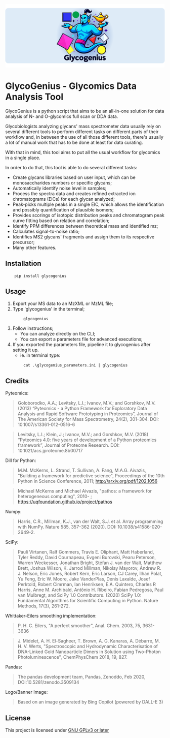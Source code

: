 ![GlycoGenius banner](./banner.png "GlycoGenius")

# GlycoGenius - Glycomics Data Analysis Tool

GlycoGenius is a python script that aims to be an all-in-one solution for data analysis of N- and O-glycomics full scan or DDA data.

Glycobiologists analyzing glycans' mass spectrometer data usually rely on several different tools to perform different tasks on different parts of their workflow and, in between the use of all those different tools, there's usually a lot of manual work that has to be done at least for data curating.

With that in mind, this tool aims to put all the usual workflow for glycomics in a single place.

In order to do that, this tool is able to do several different tasks:
- Create glycans libraries based on user input, which can be monosaccharides numbers or specific glycans;
- Automatically identify noise level in samples;
- Process the spectra data and creates refined extracted ion chromatograms (EICs) for each glycan analyzed;
- Peak-picks multiple peaks in a single EIC, which allows the identification and possibly quantification of plausible isomers;
- Provides scorings of isotopic distribution peaks and chromatogram peak curve fitting based on relation and correlation;
- Identify PPM differences between theoretical mass and identified mz;
- Calculates signal-to-noise ratio;
- Identifies MS2 glycans' fragments and assign them to its respective precursor;
- Many other features.

## Installation
~~~
	pip install glycogenius
~~~
## Usage

1. Export your MS data to an MzXML or MzML file;
2. Type 'glycogenius' in the terminal;
~~~
		glycogenius
~~~
3. Follow instructions;
   - You can analyze directly on the CLI;
   - You can export a parameters file for advanced executions;
4. If you exported the parameters file, pipeline it to glycogenius after setting it up.
   - ie. in terminal type:
~~~
        cat .\glycogenius_parameters.ini | glycogenius
~~~
## Credits

Pyteomics:

> Goloborodko, A.A.; Levitsky, L.I.; Ivanov, M.V.; and Gorshkov, M.V. (2013) “Pyteomics - a Python Framework for Exploratory Data Analysis and Rapid Software Prototyping in Proteomics”, Journal of The American Society for Mass Spectrometry, 24(2), 301–304. DOI: 10.1007/s13361-012-0516-6

> Levitsky, L.I.; Klein, J.; Ivanov, M.V.; and Gorshkov, M.V. (2018) “Pyteomics 4.0: five years of development of a Python proteomics framework”, Journal of Proteome Research. DOI: 10.1021/acs.jproteome.8b00717

Dill for Python:

> M.M. McKerns, L. Strand, T. Sullivan, A. Fang, M.A.G. Aivazis, "Building a framework for predictive science", Proceedings of the 10th Python in Science Conference, 2011; http://arxiv.org/pdf/1202.1056

> Michael McKerns and Michael Aivazis, "pathos: a framework for heterogeneous computing", 2010- ;	https://uqfoundation.github.io/project/pathos

Numpy:

> Harris, C.R., Millman, K.J., van der Walt, S.J. et al. Array programming with NumPy. Nature 585, 357–362 (2020). DOI: 10.1038/s41586-020-2649-2.

SciPy:

> Pauli Virtanen, Ralf Gommers, Travis E. Oliphant, Matt Haberland, Tyler Reddy, David Cournapeau, Evgeni Burovski, Pearu Peterson, Warren Weckesser, Jonathan Bright, Stéfan J. van der Walt, Matthew Brett, Joshua Wilson, K. Jarrod Millman, Nikolay Mayorov, Andrew R. J. Nelson, Eric Jones, Robert Kern, Eric Larson, CJ Carey, İlhan Polat, Yu Feng, Eric W. Moore, Jake VanderPlas, Denis Laxalde, Josef Perktold, Robert Cimrman, Ian Henriksen, E.A. Quintero, Charles R Harris, Anne M. Archibald, Antônio H. Ribeiro, Fabian Pedregosa, Paul van Mulbregt, and SciPy 1.0 Contributors. (2020) SciPy 1.0: Fundamental Algorithms for Scientific Computing in Python. Nature Methods, 17(3), 261-272.

Whittaker-Eilers smoothing implementation:

> P. H. C. Eilers, "A perfect smoother", Anal. Chem. 2003, 75, 3631-3636

> J. Midelet, A. H. El-Sagheer, T. Brown, A. G. Kanaras, A. Débarre, M. H. V. Werts, "Spectroscopic and Hydrodynamic Characterisation of DNA-Linked Gold Nanoparticle Dimers in Solution using Two-Photon Photoluminescence", ChemPhysChem 2018, 19, 827.

Pandas:

> The pandas development team, Pandas, Zenoddo, Feb 2020, DOI:10.5281/zenodo.3509134

Logo/Banner Image:

> Based on an image generated by Bing Copilot (powered by DALL-E 3)

## License

This project is licensed under [GNU GPLv3 or later](https://spdx.org/licenses/GPL-3.0-or-later.html)